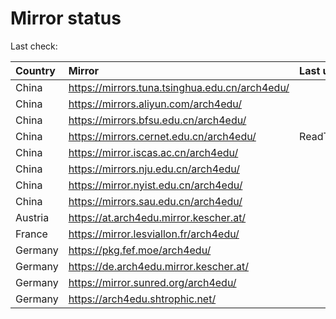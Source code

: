 <script src="./time.js"></script>
# Mirror status
Last check: <script type="text/javascript">localize(1749354905.2881217);</script>

|Country|Mirror|Last update|
|:------|:-----|:----------|
|China|https://mirrors.tuna.tsinghua.edu.cn/arch4edu/|<script type="text/javascript">localize(1749321963);</script>|
|China|https://mirrors.aliyun.com/arch4edu/|<script type="text/javascript">localize(1749321963);</script>|
|China|https://mirrors.bfsu.edu.cn/arch4edu/|<script type="text/javascript">localize(1749321963);</script>|
|China|https://mirrors.cernet.edu.cn/arch4edu/|ReadTimeout|
|China|https://mirror.iscas.ac.cn/arch4edu/|<script type="text/javascript">localize(1749321963);</script>|
|China|https://mirrors.nju.edu.cn/arch4edu/|<script type="text/javascript">localize(1749278732);</script>|
|China|https://mirror.nyist.edu.cn/arch4edu/|<script type="text/javascript">localize(1749278732);</script>|
|China|https://mirrors.sau.edu.cn/arch4edu/|<script type="text/javascript">localize(1731653531);</script>|
|Austria|https://at.arch4edu.mirror.kescher.at/|<script type="text/javascript">localize(1749321963);</script>|
|France|https://mirror.lesviallon.fr/arch4edu/|<script type="text/javascript">localize(1749020703);</script>|
|Germany|https://pkg.fef.moe/arch4edu/|<script type="text/javascript">localize(1749321963);</script>|
|Germany|https://de.arch4edu.mirror.kescher.at/|<script type="text/javascript">localize(1749321963);</script>|
|Germany|https://mirror.sunred.org/arch4edu/|<script type="text/javascript">localize(1749321963);</script>|
|Germany|https://arch4edu.shtrophic.net/|<script type="text/javascript">localize(1749278732);</script>|

<script src="./tablefilter/tablefilter.js"></script>
<script src="./table.js"></script>